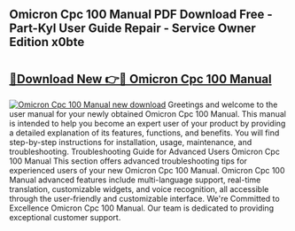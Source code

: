 ## Omicron Cpc 100 Manual PDF Download Free - Part-KyI User Guide Repair - Service Owner Edition x0bte

# <h2><a href="http://cf2460.oget.top/?id=Omicron+Cpc+100+Manual">🔗Download New 👉🔴 Omicron Cpc 100 Manual</a></h2>

[![Omicron Cpc 100 Manual new download](https://i.imgur.com/5g1atiW.png)](http://cf2460.oget.top/?id=Omicron+Cpc+100+Manual)
Greetings and welcome to the user manual for your newly obtained Omicron Cpc 100 Manual. This manual is intended to help you become an expert user of your product by providing a detailed explanation of its features, functions, and benefits. You will find step-by-step instructions for installation, usage, maintenance, and troubleshooting. Troubleshooting Guide for Advanced Users Omicron Cpc 100 Manual This section offers advanced troubleshooting tips for experienced users of your new Omicron Cpc 100 Manual. Omicron Cpc 100 Manual advanced features include multi-language support, real-time translation, customizable widgets, and voice recognition, all accessible through the user-friendly and customizable interface. We're Committed to Excellence Omicron Cpc 100 Manual. Our team is dedicated to providing exceptional customer support.
